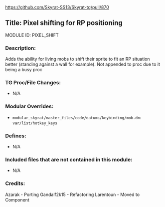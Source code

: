 https://github.com/Skyrat-SS13/Skyrat-tg/pull/870

## Title: Pixel shifting for RP positioning

MODULE ID: PIXEL_SHIFT

### Description:

Adds the ability for living mobs to shift their sprite to fit an RP situation better (standing against a wall for example). Not appended to proc due to it being a busy proc

### TG Proc/File Changes:

- N/A

### Modular Overrides:

- `modular_skyrat/master_files/code/datums/keybinding/mob.dm`: `var/list/hotkey_keys`

### Defines:

- N/A

### Included files that are not contained in this module:

- N/A

### Credits:

Azarak - Porting
Gandalf2k15 - Refactoring
Larentoun - Moved to Component

